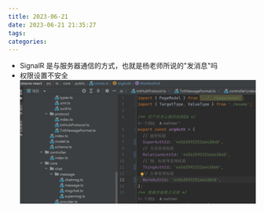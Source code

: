 ```yaml
---
title: 2023-06-21
date: 2023-06-21 21:35:27
tags:
categories:
---
```

- SignalR 是与服务器通信的方式，也就是杨老师所说的"发消息"吗
- 权限设置不安全
![](../static/9660e442326d8ec9d21c3c34384c06a.png)